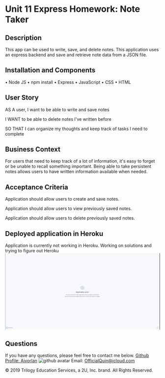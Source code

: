# Unit 11 Express Homework: Note Taker

## Description

This app can be used to write, save, and delete notes. This application uses an express backend and save and retrieve note data from a JSON file.

## Installation and Components 
• Node JS
• npm install 
• Express 
• JavaScript
• CSS
• HTML

## User Story

AS A user, I want to be able to write and save notes

I WANT to be able to delete notes I've written before

SO THAT I can organize my thoughts and keep track of tasks I need to complete

## Business Context

For users that need to keep track of a lot of information, it's easy to forget or be unable to recall something important. Being able to take persistent notes allows users to have written information available when needed.

## Acceptance Criteria

Application should allow users to create and save notes.

Application should allow users to view previously saved notes.

Application should allow users to delete previously saved notes.

## Deployed application in Heroku 
Application is currently not working in Heroku. Working on solutions and trying to figure out Heroku
<img src='Develop/public/assets/image.png'>
## Questions 

If you have any questions, please feel free to contact me below.
<a href='https://github.com/Aivorlan'>Github Profile: Aivorlan</a>
<img src='https://avatars3.githubusercontent.com/u/65247434?v=4' height='200px' alt='github avatar'>
Email: OfficialQuin@icloud.com

© 2019 Trilogy Education Services, a 2U, Inc. brand. All Rights Reserved.
